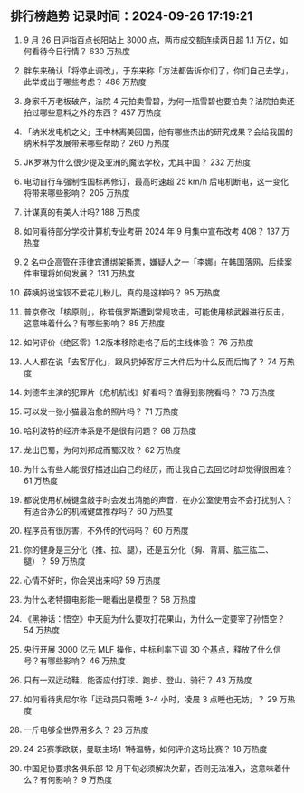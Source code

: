 
## 排行榜趋势 记录时间：2024-09-26 17:19:21
  
  1. 9 月 26 日沪指百点长阳站上 3000 点，两市成交额连续两日超 1.1 万亿，如何看待今日行情？ 630 万热度
    
  2. 胖东来确认「将停止调改」，于东来称「方法都告诉你们了，你们自己去学」，此举或出于哪些考虑？ 486 万热度
    
  3. 身家千万老板破产，法院 4 元拍卖雪碧，为何一瓶雪碧也要拍卖？法院拍卖还拍过哪些意料之外的东西？ 457 万热度
    
  4. 「纳米发电机之父」王中林离美回国，他有哪些杰出的研究成果？会给我国的纳米科学发展带来哪些帮助？ 260 万热度
    
  5. JK罗琳为什么很少提及亚洲的魔法学校，尤其中国？ 232 万热度
    
  6. 电动自行车强制性国标再修订，最高时速超 25 km/h 后电机断电，这一变化将带来哪些影响？ 205 万热度
    
  7. 计谋真的有美人计吗? 188 万热度
    
  8. 如何看待部分学校计算机专业考研 2024 年 9 月集中宣布改考 408？ 137 万热度
    
  9. 2 名中企高管在菲律宾遭绑架撕票，嫌疑人之一「李娜」在韩国落网，后续案件审理将如何发展？ 131 万热度
    
  10. 薛姨妈说宝钗不爱花儿粉儿，真的是这样吗？ 95 万热度
    
  11. 普京修改「核原则」，称若俄罗斯遭到常规攻击，可能使用核武器进行反击，这意味着什么？有哪些影响？ 85 万热度
    
  12. 如何评价《绝区零》1.2版本移除走格子后的主线体验？ 76 万热度
    
  13. 人人都在说「去客厅化」，跟风扔掉客厅三大件后为什么反而后悔了？ 74 万热度
    
  14. 刘德华主演的犯罪片《危机航线》好看吗？值得到影院看吗？ 73 万热度
    
  15. 可以发一张小猫最治愈的照片吗？ 71 万热度
    
  16. 哈利波特的经济体系是不是很有问题？ 68 万热度
    
  17. 龙出巴蜀，为何刘邦成而蜀汉败？ 62 万热度
    
  18. 为什么有些人能很好描述出自己的经历，而让我自己去回忆时却觉得很困难？ 61 万热度
    
  19. 都说使用机械键盘敲字时会发出清脆的声音，在办公室使用会不会打扰别人？有适合办公的机械键盘推荐吗？ 60 万热度
    
  20. 程序员有很厉害，不外传的代码吗？ 60 万热度
    
  21. 你的健身是三分化（推、拉、腿），还是五分化（胸、背肩、肱三肱二、腿）？ 59 万热度
    
  22. 心情不好时，你会哭出来吗? 59 万热度
    
  23. 为什么老特摄电影能一眼看出是模型？ 58 万热度
    
  24. 《黑神话：悟空》中天庭为什么要攻打花果山，为什么一定要宰了孙悟空？ 54 万热度
    
  25. 央行开展 3000 亿元 MLF 操作，中标利率下调 30 个基点，释放了什么信号？有哪些影响？ 46 万热度
    
  26. 只有一双运动鞋，能否应付打球、跑步、登山、骑行？ 43 万热度
    
  27. 如何看待奥尼尔称「运动员只需睡 3-4 小时，凌晨 3 点睡也无妨」？ 29 万热度
    
  28. 一斤电够全世界用多久？ 28 万热度
    
  29. 24-25赛季欧联，曼联主场1-1特温特，如何评价这场比赛？ 18 万热度
    
  30. 中国足协要求各俱乐部 12 月下旬必须解决欠薪，否则无法准入，这意味着什么？有何影响？ 9 万热度
    